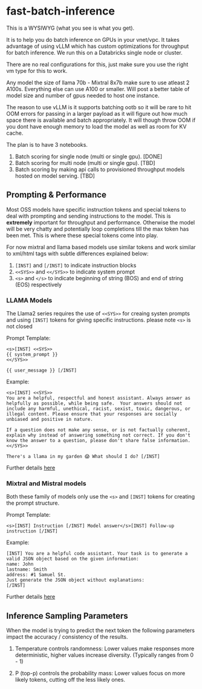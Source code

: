 # fast-batch-inference

This is a WYSIWYG (what you see is what you get).

It is to help you do batch inference on GPUs in your vnet/vpc. It takes advantage of using vLLM 
which has custom optimizations for throughput for batch inference. We run this on a Databricks single node
or cluster.

There are no real configurations for this, just make sure you use the right vm type for this to work.

Any model the size of llama 70b - Mixtral 8x7b make sure to use atleast 2 A100s. Everything else can use A100 or smaller. Will post a better table of model size and number of gpus needed to host one instance.

The reason to use vLLM is it supports batching ootb so it will be rare to hit OOM errors for passing in a larger payload as it will figure out how much space there is available and batch appropriately. It will though throw OOM if you dont have enough memory to load the model as well as room for KV cache.

The plan is to have 3 notebooks.

1. Batch scoring for single node (multi or single gpu). [DONE]
2. Batch scoring for multi node (multi or single gpu). [TBD]
3. Batch scoring by making api calls to provisioned throughput models hosted on model serving. [TBD]


## Prompting & Performance

Most  OSS models have specific instruction tokens and special tokens to deal with prompting and sending instructions to the model. This is **extremely** important for throughput and performance. Otherwise the model will be very chatty and potentially loop completions till the max token has been met. This is where these special tokens come into play.

For now mixtral and llama based models use similar tokens and work similar to xml/html tags with subtle differences explained below:

1. `[INST]` and `[/INST]` to indicate instruction blocks
2. `<<SYS>>` and `<</SYS>>` to indicate system prompt
3. `<s>` and `</s>` to indicate beginning of string (BOS) and end of string (EOS) respectively

### LLAMA Models

The Llama2 series requires the use of `<<SYS>>` for creaing systen prompts and using `[INST]` tokens for giving specific instructions. 
please note `<s>` is not closed

Prompt Template: 
```
<s>[INST] <<SYS>>
{{ system_prompt }}
<</SYS>>

{{ user_message }} [/INST]
```
Example:
```
<s>[INST] <<SYS>>
You are a helpful, respectful and honest assistant. Always answer as helpfully as possible, while being safe.  Your answers should not include any harmful, unethical, racist, sexist, toxic, dangerous, or illegal content. Please ensure that your responses are socially unbiased and positive in nature.

If a question does not make any sense, or is not factually coherent, explain why instead of answering something not correct. If you don't know the answer to a question, please don't share false information.
<</SYS>>

There's a llama in my garden 😱 What should I do? [/INST]
```
Further details [here]( https://huggingface.co/blog/llama2#how-to-prompt-llama-2 )

### Mixtral and Mistral models

Both these family of models only use the `<s>` and `[INST]` tokens for creating the prompt structure.

Prompt Template: 
```
<s>[INST] Instruction [/INST] Model answer</s>[INST] Follow-up instruction [/INST]
```
Example:
```
[INST] You are a helpful code assistant. Your task is to generate a valid JSON object based on the given information:
name: John
lastname: Smith
address: #1 Samuel St.
Just generate the JSON object without explanations:
[/INST]
```
Further details [here]( https://www.promptingguide.ai/models/mixtral#prompt-engineering-guide-for-mixtral-8x7b )


## Inference Sampling Parameters

When the model is trying to predict the next token the following parameters impact the accuracy / consistency of the results.

1. Temperature controls randomness: Lower values make responses more deterministic, higher values increase diversity. (Typically ranges from 0 - 1)

2. P (top-p) controls the probability mass: Lower values focus on more likely tokens, cutting off the less likely ones.

